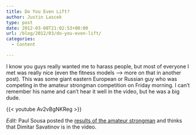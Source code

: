 ```yaml
---
title: Do You Even Lift?
author: Justin Lascek
type: post
date: 2012-03-08T21:02:53+00:00
url: /blog/2012/03/do-you-even-lift/
categories:
  - Content

---
```

I know you guys really wanted me to harass people, but most of everyone I met was really nice (even the fitness models &#8211;> more on that in another post). This was some giant eastern European or Russian guy who was competing in the amateur strongman competition on Friday morning. I can&#8217;t remember his name and can&#8217;t hear it well in the video, but he was a big dude.
  

  
{{< youtube Av2vBgNKReg >}}
  

  
_Edit:_ Paul Sousa posted the <a href="http://americanstrongman.com/2012/03/Arnold2012-Sheet1.pdf" target="_blank">results of the amateur strongman</a> and thinks that Dimitar Savatinov is in the video.
